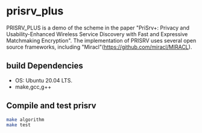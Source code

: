# prisrv_plus
PRISRV_PLUS is a demo of the scheme in the paper "PriSrv+: Privacy and Usability-Enhanced Wireless Service Discovery
with Fast and Expressive Matchmaking Encryption". The implementation of PRISRV uses several open source frameworks, including "Miracl"(https://github.com/miracl/MIRACL).


## build Dependencies

* OS: Ubuntu 20.04 LTS.
* make,gcc,g++



## Compile and test prisrv

```sh
make algorithm
make test
```


